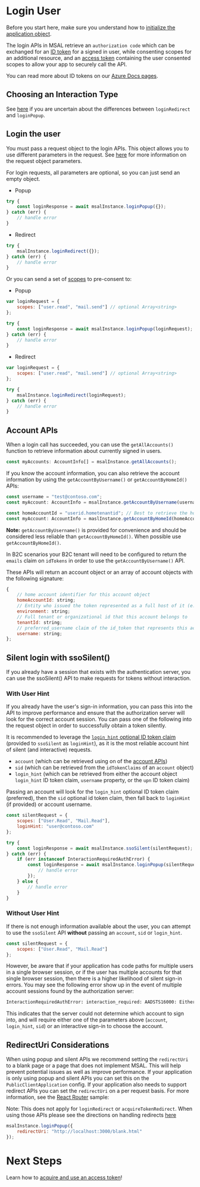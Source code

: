 # Login User

Before you start here, make sure you understand how to [initialize the application object](./initialization.md).

The login APIs in MSAL retrieve an `authorization code` which can be exchanged for an [ID token](https://docs.microsoft.com/azure/active-directory/develop/id-tokens) for a signed in user, while consenting scopes for an additional resource, and an [access token](https://docs.microsoft.com/azure/active-directory/develop/access-tokens) containing the user consented scopes to allow your app to securely call the API.

You can read more about ID tokens on our [Azure Docs pages](https://docs.microsoft.com/azure/active-directory/develop/id-tokens).

## Choosing an Interaction Type

See [here](./initialization.md#choosing-an-interaction-type) if you are uncertain about the differences between `loginRedirect` and `loginPopup`.

## Login the user

You must pass a request object to the login APIs. This object allows you to use different parameters in the request. See [here](./request-response-object.md) for more information on the request object parameters.

For login requests, all parameters are optional, so you can just send an empty object.

- Popup
```javascript
try {
    const loginResponse = await msalInstance.loginPopup({});
} catch (err) {
    // handle error
}
```

- Redirect
```javascript
try {
    msalInstance.loginRedirect({});
} catch (err) {
    // handle error
}
```

Or you can send a set of [scopes](./request-response-object.md#scopes) to pre-consent to:
- Popup
```javascript
var loginRequest = {
    scopes: ["user.read", "mail.send"] // optional Array<string>
};

try {
    const loginResponse = await msalInstance.loginPopup(loginRequest);
} catch (err) {
    // handle error
}
```

- Redirect
```javascript
var loginRequest = {
    scopes: ["user.read", "mail.send"] // optional Array<string>
};

try {
    msalInstance.loginRedirect(loginRequest);
} catch (err) {
    // handle error
}
```

## Account APIs

When a login call has succeeded, you can use the `getAllAccounts()` function to retrieve information about currently signed in users.
```javascript
const myAccounts: AccountInfo[] = msalInstance.getAllAccounts();
```

If you know the account information, you can also retrieve the account information by using the `getAccountByUsername()` or `getAccountByHomeId()` APIs:
```javascript
const username = "test@contoso.com";
const myAccount: AccountInfo = msalInstance.getAccountByUsername(username);

const homeAccountId = "userid.hometenantid"; // Best to retrieve the homeAccountId from an account object previously obtained through msal
const myAccount: AccountInfo = maslInstance.getAccountByHomeId(homeAccountId);
```

**Note:** `getAccountByUsername()` is provided for convenience and should be considered less reliable than `getAccountByHomeId()`. When possible use `getAccountByHomeId()`.

In B2C scenarios your B2C tenant will need to be configured to return the `emails` claim on `idTokens` in order to use the `getAccountByUsername()` API.

These APIs will return an account object or an array of account objects with the following signature:
```javascript
{
    // home account identifier for this account object
    homeAccountId: string;
    // Entity who issued the token represented as a full host of it (e.g. login.microsoftonline.com)
    environment: string;
    // Full tenant or organizational id that this account belongs to
    tenantId: string;
    // preferred_username claim of the id_token that represents this account.
    username: string;
};
```

## Silent login with ssoSilent()

If you already have a session that exists with the authentication server, you can use the ssoSilent() API to make requests for tokens without interaction.

### With User Hint

If you already have the user's sign-in information, you can pass this into the API to improve performance and ensure that the authorization server will look for the correct account session. You can pass one of the following into the request object in order to successfully obtain a token silently. 

It is recommended to leverage the [`login_hint` optional ID token claim](https://docs.microsoft.com/azure/active-directory/develop/active-directory-optional-claims#v10-and-v20-optional-claims-set) (provided to `ssoSilent` as `loginHint`), as it is the most reliable account hint of silent (and interactive) requests.

- `account` (which can be retrieved using on of the [account APIs](./accounts.md))
- `sid` (which can be retrieved from the `idTokenClaims` of an `account` object)
- `login_hint` (which can be retrieved from either the account object `login_hint` ID token claim, `username` property, or the `upn` ID token claim)

Passing an account will look for the `login_hint` optional ID token claim (preferred), then the `sid` optional id token claim, then fall back to `loginHint` (if provided) or account username.

```javascript
const silentRequest = {
    scopes: ["User.Read", "Mail.Read"],
    loginHint: "user@contoso.com"
};

try {
    const loginResponse = await msalInstance.ssoSilent(silentRequest);
} catch (err) {
    if (err instanceof InteractionRequiredAuthError) {
        const loginResponse = await msalInstance.loginPopup(silentRequest).catch(error => {
            // handle error
        });
    } else {
        // handle error
    }
}
```

### Without User Hint

If there is not enough information available about the user, you can attempt to use the `ssoSilent` API **without** passing an `account`, `sid` or `login_hint`.

```javascript
const silentRequest = {
    scopes: ["User.Read", "Mail.Read"]
};
```

However, be aware that if your application has code paths for multiple users in a single browser session, or if the user has multiple accounts for that single browser session, then there is a higher likelihood of silent sign-in errors. You may see the following error show up in the event of multiple account sessions found by the authorization server:

```txt
InteractionRequiredAuthError: interaction_required: AADSTS16000: Either multiple user identities are available for the current request or selected account is not supported for the scenario.
```

This indicates that the server could not determine which account to sign into, and will require either one of the parameters above (`account`, `login_hint`, `sid`) or an interactive sign-in to choose the account.

## RedirectUri Considerations

When using popup and silent APIs we recommend setting the `redirectUri` to a blank page or a page that does not implement MSAL. This will help prevent potential issues as well as improve performance. If your application is only using popup and silent APIs you can set this on the `PublicClientApplication` config. If your application also needs to support redirect APIs you can set the `redirectUri` on a per request basis. For more information, see the [React Router](../../../samples/msal-react-samples/react-router-sample) sample:

Note: This does not apply for `loginRedirect` or `acquireTokenRedirect`. When using those APIs please see the directions on handling redirects [here](./initialization.md#redirect-apis)

```javascript
msalInstance.loginPopup({
    redirectUri: "http://localhost:3000/blank.html"
});
```

# Next Steps

Learn how to [acquire and use an access token](./acquire-token.md)!
